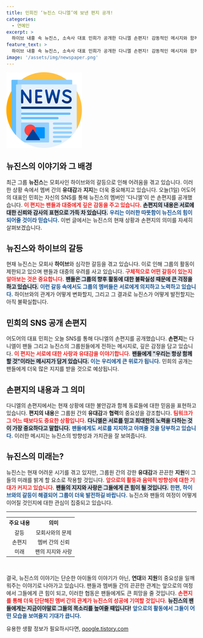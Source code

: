```yaml
---
title: 민희진 ‘뉴진스 다니엘’에 보낸 편지 공개!
categories:
  - 연예인
excerpt: >
  하이브 내홍 속 뉴진스, 소속사 대표 민희가 공개한 다니엘 손편지! 감동적인 메시지와 함께 숨겨진 비하인드 스토리를 확인해보세요!
feature_text: >
  하이브 내홍 속 뉴진스, 소속사 대표 민희가 공개한 다니엘 손편지! 감동적인 메시지와 함께 숨겨진 비하인드 스토리를 확인해보세요!
image: '/assets/img/newspaper.png'
---
```


<p><img src="/assets/img/newspaper.png" alt="kimp 속보" /></p>

<h2 data-ke-size="size26">뉴진스의 이야기와 그 배경</h2>

<p data-ke-size="size16">최근 그룹 <b>뉴진스</b>는 모회사인 하이브와의 갈등으로 인해 어려움을 겪고 있습니다. 이러한 상황 속에서 멤버 간의 <b>유대감</b>과 <b>지지</b>는 더욱 중요해지고 있습니다. 오늘(1일) 어도어의 대표인 민희는 자신의 SNS를 통해 뉴진스의 멤버인 '다니엘'이 쓴 손편지를 공개했습니다. <b><span style="color: #ee2323;">이 편지는 팬들과 대중에게 깊은 감동을 주고 있습니다.</span></b> <b><span style="background-color: #21538527;">손편지의 내용은 서로에 대한 <b>신뢰</b>와 <b>감사</b>의 표현으로 가득 차 있습니다.</span></b> <b><span style="color: #1a5490;">우리는 이러한 따뜻함이 뉴진스의 힘이 되어줄 것이라 믿습니다.</span></b> 이번 글에서는 뉴진스의 현재 상황과 손편지의 의미를 자세히 살펴보겠습니다.</p>

<h2 data-ke-size="size26">뉴진스와 하이브의 갈등</h2>

<p data-ke-size="size16">현재 뉴진스는 모회사 <b>하이브</b>와 심각한 갈등을 겪고 있습니다. 이로 인해 그룹의 활동이 제한되고 있으며 팬들과 대중의 우려를 사고 있습니다. <b><span style="color: #ee2323;">구체적으로 어떤 갈등이 있는지 알아보는 것은 중요합니다.</span></b> <b><span style="background-color: #21538527;">팬들은 그룹의 향후 활동에 대한 불확실성 때문에 큰 걱정을 하고 있습니다.</span></b> <b><span style="color: #1a5490;">이런 갈등 속에서도 그룹의 멤버들은 서로에게 의지하고 노력하고 있습니다.</span></b> 하이브와의 관계가 어떻게 변화할지, 그리고 그 결과로 뉴진스가 어떻게 발전할지는 아직 불확실합니다.</p>

<h2 data-ke-size="size26">민희의 SNS 공개 손편지</h2>

<p data-ke-size="size16">어도어의 대표 민희는 오늘 SNS를 통해 다니엘의 손편지를 공개했습니다. <b>손편지</b>는 다니엘이 팬들 그리고 뉴진스의 그룹원들에게 전하는 메시지로, 깊은 감정을 담고 있습니다. <b><span style="color: #ee2323;">이 편지는 서로에 대한 사랑과 유대감을 이야기합니다.</span></b> <b><span style="background-color: #21538527;">팬들에게 "우리는 항상 함께 할 것"이라는 메시지가 담겨 있습니다.</span></b> <b><span style="color: #1a5490;">이는 우리에게 큰 위로가 됩니다.</span></b> 민희의 공개는 팬들에게 더욱 많은 지지를 받을 것으로 예상됩니다.</p>

<h2 data-ke-size="size26">손편지의 내용과 그 의미</h2>

<p data-ke-size="size16">다니엘의 손편지에서는 현재 상황에 대한 불안감과 함께 동료들에 대한 믿음을 표현하고 있습니다. <b>편지의 내용</b>은 그룹원 간의 <b>유대감</b>과 <b>협력</b>의 중요성을 강조합니다. <b><span style="color: #ee2323;">팀워크가 그 어느 때보다도 중요한 상황입니다.</span></b> <b><span style="background-color: #21538527;">다니엘은 서로를 믿고 최대한의 노력을 다하는 것이 가장 중요하다고 말합니다.</span></b> <b><span style="color: #1a5490;">팬들에게도 서로를 지지하고 아껴줄 것을 당부하고 있습니다.</span></b> 이러한 메시지는 뉴진스의 방향성과 가치관을 잘 보여줍니다.</p>

<h2 data-ke-size="size26">뉴진스의 미래는?</h2>

<p data-ke-size="size16">뉴진스는 현재 어려운 시기를 겪고 있지만, 그룹원 간의 강한 <b>유대감</b>과 끈끈한 <b>지원</b>이 그들의 미래를 밝게 할 요소로 작용할 것입니다. <b><span style="color: #ee2323;">앞으로의 활동과 음악적 방향성에 대한 기대가 커지고 있습니다.</span></b> <b><span style="background-color: #21538527;">팬들의 지지와 사랑은 그들에게 큰 힘이 될 것입니다.</span></b> <b><span style="color: #1a5490;">한편, 하이브와의 갈등이 해결되어 그룹이 더욱 발전하길 바랍니다.</span></b> 뉴진스와 팬들의 여정이 어떻게 이어질 것인지에 대한 관심이 집중되고 있습니다.</p>

<hr />

<table style="width: 100%; border-collapse: collapse;">
    <tr>
        <th style="text-align: center; height: 17px;">주요 내용</th>
        <th style="text-align: center; height: 17px;">의미</th>
    </tr>
    <tr>
        <td style="text-align: center; height: 17px;">갈등</td>
        <td style="text-align: center; height: 17px;">모회사와의 문제</td>
    </tr>
    <tr>
        <td style="text-align: center; height: 17px;">손편지</td>
        <td style="text-align: center; height: 17px;">멤버 간의 신뢰</td>
    </tr>
    <tr>
        <td style="text-align: center; height: 17px;">미래</td>
        <td style="text-align: center; height: 17px;">팬의 지지와 사랑</td>
    </tr>
</table>

<p data-ke-size="size16">&nbsp;</p>

<p data-ke-size="size16">결국, 뉴진스의 이야기는 단순한 아이돌의 이야기가 아닌, <b>연대</b>와 <b>지원</b>의 중요성을 일깨워주는 이야기로 나아가고 있습니다. 팬들과 멤버들 간의 끈끈한 관계는 앞으로의 여정에서 그들에게 큰 힘이 되고, 이러한 협동은 팬들에게도 큰 희망을 줄 것입니다. <b><span style="color: #ee2323;">손편지를 통해 더욱 단단해진 멤버 간의 관계가 뉴진스의 성공에 기여할 것입니다.</span></b>  <b><span style="background-color: #21538527;">뉴진스의 팬들에게는 지금이야말로 그들의 목소리를 높여줄 때입니다!</span></b> <b><span style="color: #1a5490;">앞으로의 활동에서 그들이 어떤 모습을 보여줄지 기대가 큽니다.</span></b></p>
유용한 생활 정보가 필요하시다면, <a href="https://qoogle.tistory.com" rel="dofollow">qoogle.tistory.com</a>


